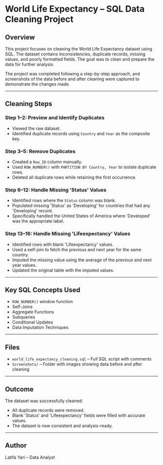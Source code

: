 # World Life Expectancy – SQL Data Cleaning Project

## Overview
This project focuses on cleaning the World Life Expectancy dataset using SQL. The dataset contains inconsistencies, duplicate records, missing values, and poorly formatted fields. The goal was to clean and prepare the data for further analysis.

The project was completed following a step-by-step approach, and screenshots of the data before and after cleaning were captured to demonstrate the changes made.

---

## Cleaning Steps

### Step 1–2: Preview and Identify Duplicates
- Viewed the raw dataset.
- Identified duplicate records using `Country` and `Year` as the composite key.

### Step 3–5: Remove Duplicates
- Created a `Row_ID` column manually.
- Used `ROW_NUMBER()` with `PARTITION BY Country, Year` to isolate duplicate rows.
- Deleted all duplicate rows while retaining the first occurrence.

### Step 6–12: Handle Missing 'Status' Values
- Identified rows where the `Status` column was blank.
- Populated missing 'Status' as 'Developing' for countries that had any 'Developing' record.
- Specifically handled the United States of America where 'Developed' was the appropriate label.

### Step 13–16: Handle Missing 'Lifeexpectancy' Values
- Identified rows with blank 'Lifeexpectancy' values.
- Used a self-join to fetch the previous and next year for the same country.
- Imputed the missing value using the average of the previous and next year values.
- Updated the original table with the imputed values.

---

## Key SQL Concepts Used
- `ROW_NUMBER()` window function
- Self-Joins
- Aggregate Functions
- Subqueries
- Conditional Updates
- Data Imputation Techniques

---

## Files
- `world_life_expectancy_cleaning.sql` – Full SQL script with comments
- `Screenshots/` – Folder with images showing data before and after cleaning

---

## Outcome
The dataset was successfully cleaned:
- All duplicate records were removed.
- Blank 'Status' and 'Lifeexpectancy' fields were filled with accurate values.
- The dataset is now consistent and analysis-ready.

---

## Author
Latifa Yari – Data Analyst 
